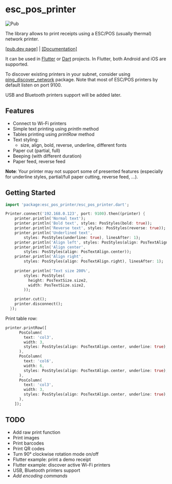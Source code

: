 # esc_pos_printer

![Pub](https://img.shields.io/pub/v/esc_pos_printer.svg)

The library allows to print receipts using a ESC/POS (usually thermal) network printer.

[[pub.dev page]](https://pub.dev/packages/esc_pos_printer)
| [[Documentation]](https://pub.dev/documentation/esc_pos_printer/latest/)

It can be used in [Flutter](https://flutter.dev/) or [Dart](https://dart.dev/) projects. In Flutter, both Android and iOS are supported.

To discover existing printers in your subnet, consider using [ping_discover_network](https://pub.dev/packages/ping_discover_network) package. Note that most of ESC/POS printers by default listen on port 9100.

USB and Bluetooth printers support will be added later.

## Features

* Connect to Wi-Fi printers
* Simple text printing using *println* method
* Tables printing using *printRow* method
* Text styling:
  * size, align, bold, reverse, underline, different fonts
* Paper cut (partial, full)
* Beeping (with different duration)
* Paper feed, reverse feed

**Note**: Your printer may not support some of presented features (especially for underline styles, partial/full paper cutting, reverse feed, ...).

## Getting Started

```dart
import 'package:esc_pos_printer/esc_pos_printer.dart';

Printer.connect('192.168.0.123', port: 9100).then((printer) {
    printer.println('Normal text');
    printer.println('Bold text', styles: PosStyles(bold: true));
    printer.println('Reverse text', styles: PosStyles(reverse: true));
    printer.println('Underlined text',
        styles: PosStyles(underline: true), linesAfter: 1);
    printer.println('Align left', styles: PosStyles(align: PosTextAlign.left));
    printer.println('Align center',
        styles: PosStyles(align: PosTextAlign.center));
    printer.println('Align right',
        styles: PosStyles(align: PosTextAlign.right), linesAfter: 1);
    
    printer.println('Text size 200%',
        styles: PosStyles(
          height: PosTextSize.size2,
          width: PosTextSize.size2,
        ));

    printer.cut();
    printer.disconnect();
  });
```

Print table row:

```dart
printer.printRow([
      PosColumn(
        text: 'col3',
        width: 3,
        styles: PosStyles(align: PosTextAlign.center, underline: true),
      ),
      PosColumn(
        text: 'col6',
        width: 6,
        styles: PosStyles(align: PosTextAlign.center, underline: true),
      ),
      PosColumn(
        text: 'col3',
        width: 3,
        styles: PosStyles(align: PosTextAlign.center, underline: true),
      ),
    ]);
```

## TODO
* Add raw print function
* Print images
* Print barcodes
* Print QR codes
* Turn 90° clockwise rotation mode on/off
* Flutter example: print a demo receipt
* Flutter example: discover active Wi-Fi printers
* USB, Bluetooth printers support
* *Add encoding commands*